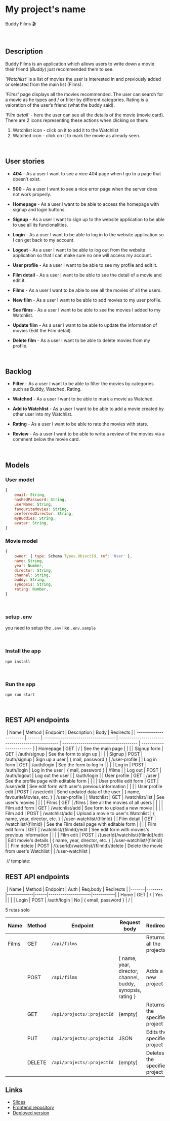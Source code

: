 # My project's name

Buddy Films :clapper: 
​

​
## Description

Buddy Films is an application which allows​ users to write down a movie their friend (*Buddy*) just recommended them to see.

*‘Watchlist’* is a list of movies the user is interested in and previously added or selected from the main list (Films).

*'Films'* page displays all the movies recommended.
The user can search for a movie as he types and / or filter by different categories.
Rating is a valoration of the user’s friend (what the buddy said).

*'Film detail'* - here the user can see all the details of the movie (movie card).
There are 2 icons representing these actions when clicking on them:

1.  Watchlist icon - click on it to add it to the Watchlist
2.  Watched icon - click on it to mark the movie as already seen.

​
## User stories

- **404** - As a user I want to see a nice 404 page when I go to a page that doesn’t exist.

- **500** - As a user I want to see a nice error page when the server does not work properly.

- **Homepage** - As a user I want to be able to access the homepage with signup and login buttons.

- **Signup** - As a user I want to sign up to the website application to be able to use all its funcionalities.

- **Login** - As a user I want to be able to log in to the website application so I can get back to my account.

- **Logout** - As a user I want to be able to log out from the website application so that I can make sure no one will access my account.

- **User profile** - As a user I want to be able to see my profile and edit it.

- **Film detail** - As a user I want to be able to see the detail of a movie and edit it.

- **Films** - As a user I want to be able to see all the movies of all the users.

- **New film** - As a user I want to be able to add movies to my user profile.

- **See films** - As a user I want to be able to see the movies I added to my Watchlist.

- **Update film** - As a user I want to be able to update the information of movies (Edit the Film detail).

- **Delete film** - As a user I want to be able to delete movies from my profile.

​
## Backlog

- **Filter** - As a user I want to be able to filter the movies by categories such as Buddy, Watched, Rating.

- **Watched** - As a user I want to be able to mark a movie as Watched.

- **Add to Watchlist** - As a user I want to be able to add a movie created by other user into my Watchlist.

- **Rating** - As a user I want to be able to rate the movies with stars.

- **Review** - As a user I want to be able to write a review of the movies via a comment below the movie card.

​
## Models

### User model

```js
{
    email: String,
    hashedPassword: String,
    userName: String,
    favouriteMovies: String,
    preferredDirector: String,
    myBuddies: String,
    avatar: String,
}
```

### Movie model

```js
{
    owner: { type: Schema.Types.ObjectId, ref: 'User' },
    name: String,
    year: Number,
    director: String,
    channel: String,    
    buddy: String,
    synopsis: String,
    rating: Number,
}
```
​
### setup .env

you need to setup the `.env` like `.env.sample`

​
### Install the app

```
npm install
```
​
### Run the app

```
npm run start
```

​
## REST API endpoints
​
| Name                   | Method | Endpoint                            | Description                                      | Body                                  | Redirects                |
| ---------------------- | ------ | ----------------------------------- | ------------------------------------------------ | ------------------------------------- | ------------------------ |
| Homepage               | GET    | /                                   | See the main page                                |                                       |                          |
| Signup form            | GET    | /auth/signup                        | See the form to sign up                          |                                       |                          |
| Signup                 | POST   | /auth/signup                        | Sign up a user                                   | { mail, password }                    | /user-profile            |
| Log in form            | GET    | /auth/login                         | See the form to log in                           |                                       |                          |
| Log in                 | POST   | /auth/login                         | Log in the user                                  | { mail, password }                    | /films                   |
| Log out                | POST   | /auth/logout                        | Log out the user                                 |                                       | /auth/login              |
| User profile           | GET    | /user                               | See the profile page with editable form          |                                       |                          |
| User profile edit form | GET    | /user/edit                          | See edit form with user's previous information   |                                       |                          |
| User profile edit      | POST   | /user/edit                          | Send updated data of the user                    | { name, favouriteMovies, etc. }       | /user-profile            |
| Watchlist              | GET    | /watchlist/list                     | See user's movies                                |                                       |                          |
| Films                  | GET    | /films                              | See all the movies of all users                  |                                       |                          |
| Film add form          | GET    | /watchlist/add                      | See form to upload a new movie                   |                                       |                          |
| Film add               | POST   | /watchlist/add                      | Upload a movie to user's Watchlist               | { name, year, director, etc. }        | /user-watchlist/{filmId} |
| Film detail            | GET    | /watchlist/{filmId}                 | See the Film detail page with editable form      |                                       |                          |
| Film edit form         | GET    | /watchlist/{filmId}/edit            | See edit form with movies's previous information |                                       |                          |
| Film edit              | POST   | /{userId}/watchlist/{filmId}/edit   | Edit movie's details                             | { name, year, director, etc. }        | /user-watchlist/{filmId} |
| Film delete            | POST   | /{userId}/watchlist/{filmId}/delete | Delete the movie from user's Watchlist           |                                       | /user-watchlist          |

​
// template:
## REST API endpoints

​
| Name | Method | Endpoint | Auth | Req.body | Redirects |
|-------|--------|-------------|------|---------------------|-----------|
| Home | GET | / | Yes | | |
| Login | POST | /auth/login | No | { email, password } | / |


5 rutas solo

| Name      | Method    | Endpoint         | Request body                                               | Redirects                     |
|-----------| --------- | ---------------- | ---------------------------------------------------------- | ----------------------------- |
| Films     | GET       | `/api/films`     |                                                            | Returns all the projects      |
|           | POST      | `/api/films`     | { name, year, director, channel, buddy, synopsis, rating } | Adds a new project            |
|           | GET       | `/api/projects/:projectId` | (empty)      | Returns the specified project |
|           | PUT       | `/api/projects/:projectId` | JSON         | Edits the specified project   |
|           | DELETE    | `/api/projects/:projectId` | (empty)      | Deletes the specified project |​




## Links

- [Slides]()
- [Frontend repository](https://github.com/jelin-mi/project-frontend)
- [Deployed version](https://buddy-films.netlify.app)
